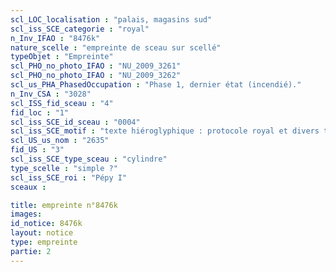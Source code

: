 ```yaml
---
scl_LOC_localisation : "palais, magasins sud"
scl_iss_SCE_categorie : "royal"
n_Inv_IFAO : "8476k"
nature_scelle : "empreinte de sceau sur scellé"
typeObjet : "Empreinte"
scl_PHO_no_photo_IFAO : "NU_2009_3261"
scl_PHO_no_photo_IFAO : "NU_2009_3262"
scl_us_PHA_PhasedOccupation : "Phase 1, dernier état (incendié)."
n_Inv_CSA : "3028"
scl_ISS_fid_sceau : "4"
fid_loc : "1"
scl_iss_SCE_id_sceau : "0004"
scl_iss_SCE_motif : "texte hiéroglyphique : protocole royal et divers titres de scribe dans la mrt de Pépy"
scl_US_us_nom : "2635"
fid_US : "3"
scl_iss_SCE_type_sceau : "cylindre"
type_scelle : "simple ?"
scl_iss_SCE_roi : "Pépy I"
sceaux :

title: empreinte n°8476k
images: 
id_notice: 8476k
layout: notice
type: empreinte
partie: 2
---
```

